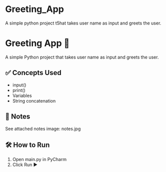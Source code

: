 # Greeting_App
A simple python project t5hat takes user name as input and greets the user.
# Greeting App 👋

A simple Python project that takes user name as input and greets the user.

## ✅ Concepts Used
- input()
- print()
- Variables
- String concatenation

## 📸 Notes
See attached notes image: notes.jpg

## 🛠 How to Run
1. Open main.py in PyCharm
2. Click Run ▶
